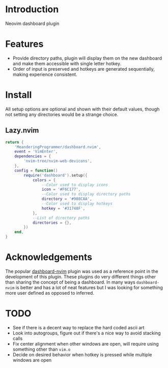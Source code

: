 # Introduction

Neovim dashboard plugin

# Features

* Provide directory paths, plugin will display them on the new dashboard and make them accessible
  with single letter hotkey.
* Order of input is preserved and hotkeys are generated sequentially, making experience consistent.

# Install

All setup options are optional and shown with their default values, though not setting any directories
would be a strange choice.

## Lazy.nvim

```lua
return {
    'MeanderingProgrammer/dashboard.nvim',
    event = 'VimEnter',
    dependencies = {
        'nvim-tree/nvim-web-devicons',
    },
    config = function()
        require('dashboard').setup({
            colors = {
                --Color used to display icons
                icon = '#F6C177',
                --Color used to display directory paths
                directory = '#908CAA',
                --Color used to display hotkeys
                hotkey = '#31748F',
            },
            --List of directory paths
            directories = {},
        })
    end,
}
```

# Acknowledgements

The popular [dashboard-nvim](https://github.com/nvimdev/dashboard-nvim) plugin was used as a reference
point in the development of this plugin. These plugins do very different things other than sharing the
concept of being a dashboard. In many ways `dashboard-nvim` is better and has a lot of neat features
but I was looking for something more user defined as opposed to inferred.

# TODO

* See if there is a decent way to replace the hard coded ascii art
* Look into autogroups, figure out if there's a nice way to avoid stacking calls
* Fix center alignment when other windows are open, will require using something other than `vim.o`
* Decide on desired behavior when hotkey is pressed while multiple windows are open
